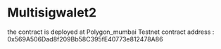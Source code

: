 # Multisigwalet2
the contract is deployed at Polygon_mumbai Testnet  contract address :  0x569A506Dad8f209Bb58C395fE40773e812478A86

